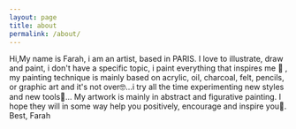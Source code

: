 ```yaml
---
layout: page
title: about
permalink: /about/
---
```


Hi,My name is Farah, i am an artist, based in PARIS. I love to illustrate, draw and paint, i don't have a specific topic, i paint everything that inspires me 🌸 , my painting technique is mainly based on acrylic, oil, charcoal, felt, pencils, or graphic art and it's not over🤓...i try all the time experimenting new styles and new tools🔬... My artwork is mainly in abstract and figurative painting. 
I hope they will in some way help you positively, encourage and inspire you🌻. 
Best, Farah
